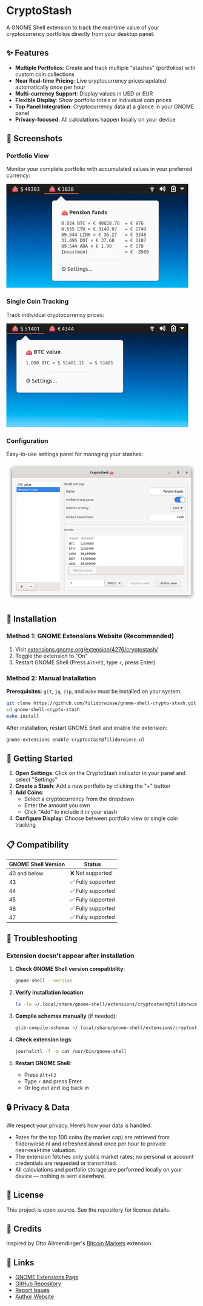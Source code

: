 # CryptoStash

A GNOME Shell extension to track the real-time value of your cryptocurrency portfolios directly from your desktop panel.

## ✨ Features

- **Multiple Portfolios**: Create and track multiple "stashes" (portfolios) with custom coin collections
- **Near Real-time Pricing**: Live cryptocurrency prices updated automatically once per hour
- **Multi-currency Support**: Display values in USD or EUR
- **Flexible Display**: Show portfolio totals or individual coin prices
- **Top Panel Integration**: Cryptocurrency data at a glance in your GNOME panel
- **Privacy-focused**: All calculations happen locally on your device

## 📸 Screenshots

### Portfolio View
Monitor your complete portfolio with accumulated values in your preferred currency:

<img src="https://raw.githubusercontent.com/filidorwiese/gnome-shell-crypto-stash/main/screens/extension1.png">

### Single Coin Tracking
Track individual cryptocurrency prices:

<img src="https://raw.githubusercontent.com/filidorwiese/gnome-shell-crypto-stash/main/screens/extension2.png">

### Configuration
Easy-to-use settings panel for managing your stashes:

<img src="https://raw.githubusercontent.com/filidorwiese/gnome-shell-crypto-stash/main/screens/preferences.png">

## 🔧 Installation

### Method 1: GNOME Extensions Website (Recommended)

1. Visit [extensions.gnome.org/extension/4276/cryptostash/](https://extensions.gnome.org/extension/4276/cryptostash/)
2. Toggle the extension to "On"
3. Restart GNOME Shell (Press `Alt+F2`, type `r`, press Enter)

### Method 2: Manual Installation

**Prerequisites**: `git`, `jq`, `zip`, and `make` must be installed on your system.

```bash
git clone https://github.com/filidorwiese/gnome-shell-crypto-stash.git
cd gnome-shell-crypto-stash
make install
```

After installation, restart GNOME Shell and enable the extension:
```bash
gnome-extensions enable cryptostash@filidorwiese.nl
```

## 🚀 Getting Started

1. **Open Settings**: Click on the CryptoStash indicator in your panel and select "Settings"
2. **Create a Stash**: Add a new portfolio by clicking the "+" button
3. **Add Coins**:
   - Select a cryptocurrency from the dropdown
   - Enter the amount you own
   - Click "Add" to include it in your stash
4. **Configure Display**: Choose between portfolio view or single coin tracking

## 📋 Compatibility

| GNOME Shell Version | Status |
|---------------------|---------|
| 40 and below | ❌ Not supported |
| 43 | ✅ Fully supported |
| 44 | ✅ Fully supported |
| 45 | ✅ Fully supported |
| 46 | ✅ Fully supported |
| 47 | ✅ Fully supported |

## 🐛 Troubleshooting

### Extension doesn't appear after installation

1. **Check GNOME Shell version compatibility**:
   ```bash
   gnome-shell --version
   ```

2. **Verify installation location**:
   ```bash
   ls -la ~/.local/share/gnome-shell/extensions/cryptostash@filidorwiese.nl/
   ```

3. **Compile schemas manually** (if needed):
   ```bash
   glib-compile-schemas ~/.local/share/gnome-shell/extensions/cryptostash@filidorwiese.nl/schemas/
   ```

4. **Check extension logs**:
   ```bash
   journalctl -f -o cat /usr/bin/gnome-shell
   ```

5. **Restart GNOME Shell**:
   - Press `Alt+F2`
   - Type `r` and press Enter
   - Or log out and log back in

## 🔒 Privacy & Data

We respect your privacy. Here’s how your data is handled:

- Rates for the top 100 coins (by market cap) are retrieved from filidorwiese.nl and refreshed about once per hour to provide near‑real‑time valuation.
- The extension fetches only public market rates; no personal or account credentials are requested or transmitted.
- All calculations and portfolio storage are performed locally on your device — nothing is sent elsewhere.

## 📄 License

This project is open source. See the repository for license details.

## 🙏 Credits

Inspired by Otto Allmendinger's [Bitcoin Markets](https://github.com/OttoAllmendinger/gnome-shell-bitcoin-markets/) extension.

## 🔗 Links

- [GNOME Extensions Page](https://extensions.gnome.org/extension/4276/cryptostash/)
- [GitHub Repository](https://github.com/filidorwiese/gnome-shell-crypto-stash)
- [Report Issues](https://github.com/filidorwiese/gnome-shell-crypto-stash/issues)
- [Author Website](https://filidorwiese.nl)
